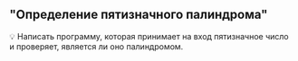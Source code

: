 ## "Определение пятизначного палиндрома"

💡 Написать программу, которая принимает на вход пятизначное число и проверяет, является ли оно палиндромом.
